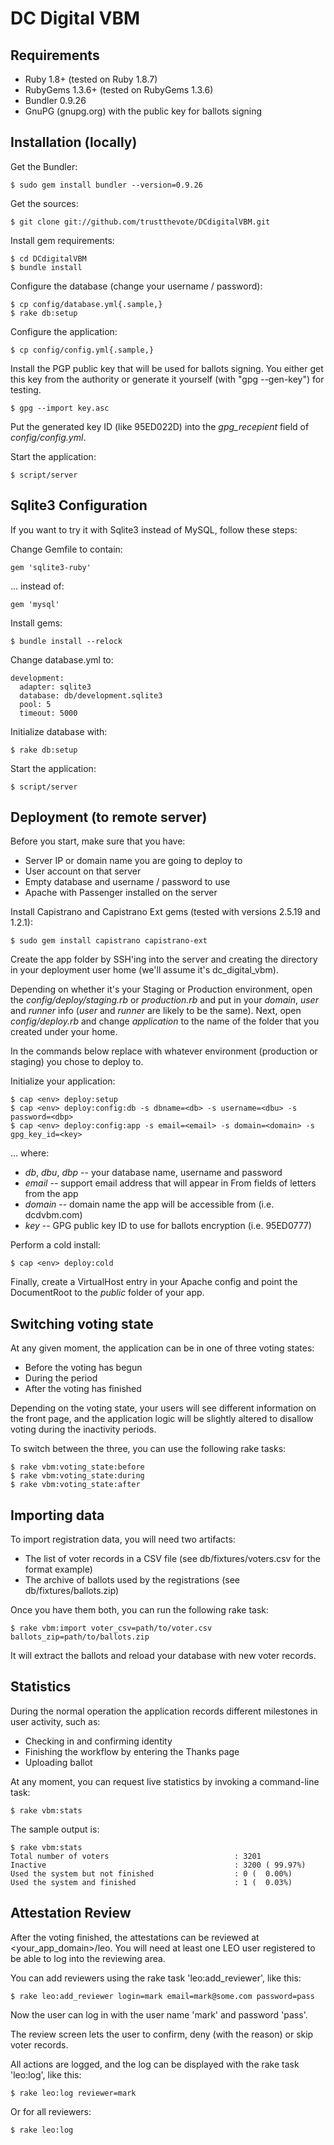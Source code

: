 DC Digital VBM
==============


Requirements
------------

* Ruby 1.8+ (tested on Ruby 1.8.7)
* RubyGems 1.3.6+ (tested on RubyGems 1.3.6)
* Bundler 0.9.26
* GnuPG (gnupg.org) with the public key for ballots signing 

Installation (locally)
----------------------

Get the Bundler:

    $ sudo gem install bundler --version=0.9.26
  
Get the sources:

    $ git clone git://github.com/trustthevote/DCdigitalVBM.git

Install gem requirements:

    $ cd DCdigitalVBM
    $ bundle install

Configure the database (change your username / password):
  
    $ cp config/database.yml{.sample,}
    $ rake db:setup

Configure the application:

    $ cp config/config.yml{.sample,}

Install the PGP public key that will be used for ballots signing. You either get this
key from the authority or generate it yourself (with "gpg --gen-key") for testing.

    $ gpg --import key.asc

Put the generated key ID (like 95ED022D) into the _gpg\_recepient_ field of _config/config.yml_.

Start the application:

    $ script/server


Sqlite3 Configuration
---------------------

If you want to try it with Sqlite3 instead of MySQL, follow these steps:

Change Gemfile to contain:

    gem 'sqlite3-ruby'

... instead of:

    gem 'mysql'
    
Install gems:

    $ bundle install --relock

Change database.yml to:

    development:
      adapter: sqlite3
      database: db/development.sqlite3
      pool: 5
      timeout: 5000

Initialize database with:

    $ rake db:setup

Start the application:

    $ script/server


Deployment (to remote server)
-----------------------------

Before you start, make sure that you have:

* Server IP or domain name you are going to deploy to
* User account on that server
* Empty database and username / password to use
* Apache with Passenger installed on the server

Install Capistrano and Capistrano Ext gems (tested with versions 2.5.19 and 1.2.1):

    $ sudo gem install capistrano capistrano-ext

Create the app folder by SSH'ing into the server and creating the directory in your
deployment user home (we'll assume it's dc\_digital\_vbm).

Depending on whether it's your Staging or Production environment, open the _config/deploy/staging.rb_ or _production.rb_ and put in your _domain_, _user_
and _runner_ info (_user_ and _runner_ are likely to be the same). Next, open
_config/deploy.rb_ and change _application_ to the name of the folder that you created
under your home.

In the commands below replace <env> with whatever environment (production or staging)
you chose to deploy to.

Initialize your application:

    $ cap <env> deploy:setup
    $ cap <env> deploy:config:db -s dbname=<db> -s username=<dbu> -s password=<dbp>
    $ cap <env> deploy:config:app -s email=<email> -s domain=<domain> -s gpg_key_id=<key>

... where:

  * _db_, _dbu_, _dbp_ -- your database name, username and password
  * _email_ -- support email address that will appear in From fields of letters from the app
  * _domain_ -- domain name the app will be accessible from (i.e. dcdvbm.com)
  * _key_ -- GPG public key ID to use for ballots encryption (i.e. 95ED0777)

Perform a cold install:

    $ cap <env> deploy:cold

Finally, create a VirtualHost entry in your Apache config and point the DocumentRoot to
the _public_ folder of your app.



Switching voting state
----------------------

At any given moment, the application can be in one of three voting states:

* Before the voting has begun
* During the period
* After the voting has finished

Depending on the voting state, your users will see different information on the
front page, and the application logic will be slightly altered to disallow voting
during the inactivity periods.

To switch between the three, you can use the following rake tasks:

    $ rake vbm:voting_state:before
    $ rake vbm:voting_state:during
    $ rake vbm:voting_state:after



Importing data
--------------

To import registration data, you will need two artifacts:

* The list of voter records in a CSV file (see db/fixtures/voters.csv for the format example)
* The archive of ballots used by the registrations (see db/fixtures/ballots.zip)

Once you have them both, you can run the following rake task:

    $ rake vbm:import voter_csv=path/to/voter.csv ballots_zip=path/to/ballots.zip

It will extract the ballots and reload your database with new voter records.



Statistics
----------

During the normal operation the application records different milestones in user activity, such as:

* Checking in and confirming identity
* Finishing the workflow by entering the Thanks page
* Uploading ballot

At any moment, you can request live statistics by invoking a command-line task:

    $ rake vbm:stats

The sample output is:

    $ rake vbm:stats
    Total number of voters                            : 3201
    Inactive                                          : 3200 ( 99.97%)
    Used the system but not finished                  : 0 (  0.00%)
    Used the system and finished                      : 1 (  0.03%)



Attestation Review
------------------

After the voting finished, the attestations can be reviewed at <your_app_domain>/leo.
You will need at least one LEO user registered to be able to log into the reviewing
area.

You can add reviewers using the rake task 'leo:add_reviewer', like this:

    $ rake leo:add_reviewer login=mark email=mark@some.com password=pass

Now the user can log in with the user name 'mark' and password 'pass'.

The review screen lets the user to confirm, deny (with the reason) or skip voter
records.

All actions are logged, and the log can be displayed with the rake task 'leo:log', like
this:

    $ rake leo:log reviewer=mark
    
Or for all reviewers:

    $ rake leo:log
